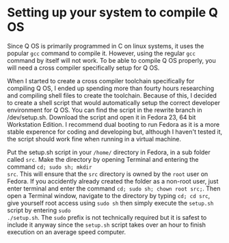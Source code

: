# Setting up your system to compile Q OS

Since Q OS is primarily programmed in C on linux systems, it uses the popular <code>gcc</code> command to compile it. However, using the regular <code>gcc</code> command by itself will not work. To be able to compile Q OS properly, you will need a cross compiler specifically setup for Q OS.

When I started to create a cross compiler toolchain specifically for compiling Q OS, I ended up spending more than fourty hours researching and compiling shell files to create the toolchain. Because of this, I decided to create a shell script that would automatically setup the correct developer environment for Q OS. You can find the script in the rewrite branch in /dev/setup.sh. Download the script and open it in Fedora 23, 64 bit Workstation Edition. I recommend dual booting to run Fedora as it is a more stable experence for coding and developing but, although I haven't tested it, the script should work fine when running in a virtual machine.

Put the setup.sh script in your <code>/home/</code> directory in Fedora, in a sub folder called <code>src</code>. Make the directory by opening Terminal and entering the command <code>cd; sudo sh; mkdir src</code>. This will ensure that the <code>src</code> directory is owned by the <code>root</code> user on Fedora. If you accidently already created the folder as a non-root user, just enter terminal and enter the command <code>cd; sudo sh; chown root src;</code>. Then open a Terminal window, navigate to the directory by typing <code>cd; cd src</code>, give yourself root access using <code>sudo sh</code> then simply execute the <code>setup.sh</code> script by entering <code>sudo ./setup.sh</code>. The <code>sudo</code> prefix is not technically required but it is safest to include it anyway since the <code>setup.sh</code> script takes over an hour to finish execution on an average speed computer.
